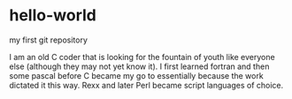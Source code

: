 # hello-world
my first git repository

I am an old C coder that is looking for the fountain of youth like everyone else (although they may not yet know it).  I first learned fortran and then some pascal before C became my go to essentially because the work dictated it this way.  Rexx and later Perl became script languages of choice.
